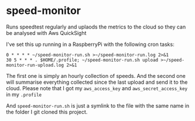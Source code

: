 # speed-monitor
Runs speedtest regularly and uplaods the metrics to the cloud so they can be analysed with Aws QuickSight

I've set this up running in a RaspberryPi with the following cron tasks:

```
0 * * * * ~/speed-monitor-run.sh >~/speed-monitor-run.log 2>&1
30 5 * * * . $HOME/.profile; ~/speed-monitor-run.sh upload >~/speed-monitor-run-upload.log 2>&1
```

The first one is simply an hourly collection of speeds.
And the second one will summarise everything collected since the last upload and send it to the cloud. Please note that I got my `aws_access_key` and `aws_secret_access_key` in my `.profile`

And `speed-monitor-run.sh` is just a symlink to the file with the same name in the folder I git cloned this project.
